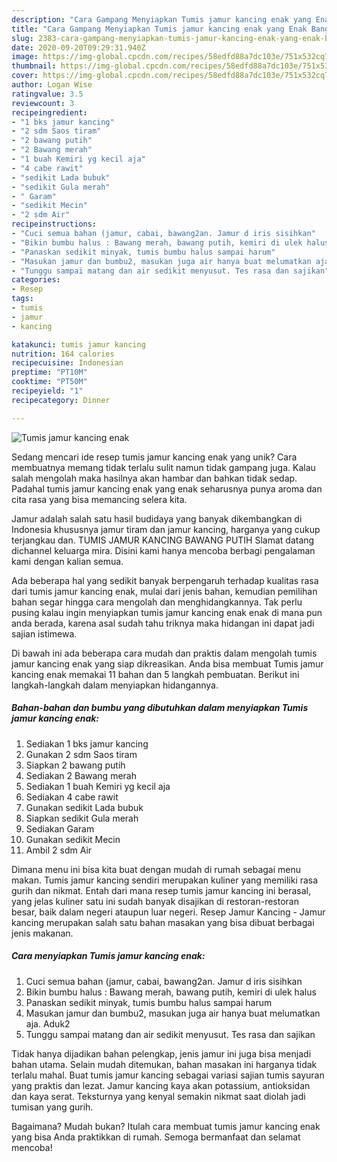 ```yaml
---
description: "Cara Gampang Menyiapkan Tumis jamur kancing enak yang Enak Banget"
title: "Cara Gampang Menyiapkan Tumis jamur kancing enak yang Enak Banget"
slug: 2383-cara-gampang-menyiapkan-tumis-jamur-kancing-enak-yang-enak-banget
date: 2020-09-20T09:29:31.940Z
image: https://img-global.cpcdn.com/recipes/58edfd88a7dc103e/751x532cq70/tumis-jamur-kancing-enak-foto-resep-utama.jpg
thumbnail: https://img-global.cpcdn.com/recipes/58edfd88a7dc103e/751x532cq70/tumis-jamur-kancing-enak-foto-resep-utama.jpg
cover: https://img-global.cpcdn.com/recipes/58edfd88a7dc103e/751x532cq70/tumis-jamur-kancing-enak-foto-resep-utama.jpg
author: Logan Wise
ratingvalue: 3.5
reviewcount: 3
recipeingredient:
- "1 bks jamur kancing"
- "2 sdm Saos tiram"
- "2 bawang putih"
- "2 Bawang merah"
- "1 buah Kemiri yg kecil aja"
- "4 cabe rawit"
- "sedikit Lada bubuk"
- "sedikit Gula merah"
- " Garam"
- "sedikit Mecin"
- "2 sdm Air"
recipeinstructions:
- "Cuci semua bahan (jamur, cabai, bawang2an. Jamur d iris sisihkan"
- "Bikin bumbu halus : Bawang merah, bawang putih, kemiri di ulek halus"
- "Panaskan sedikit minyak, tumis bumbu halus sampai harum"
- "Masukan jamur dan bumbu2, masukan juga air hanya buat melumatkan aja. Aduk2"
- "Tunggu sampai matang dan air sedikit menyusut. Tes rasa dan sajikan"
categories:
- Resep
tags:
- tumis
- jamur
- kancing

katakunci: tumis jamur kancing 
nutrition: 164 calories
recipecuisine: Indonesian
preptime: "PT10M"
cooktime: "PT50M"
recipeyield: "1"
recipecategory: Dinner

---
```



![Tumis jamur kancing enak](https://img-global.cpcdn.com/recipes/58edfd88a7dc103e/751x532cq70/tumis-jamur-kancing-enak-foto-resep-utama.jpg)

Sedang mencari ide resep tumis jamur kancing enak yang unik? Cara membuatnya memang tidak terlalu sulit namun tidak gampang juga. Kalau salah mengolah maka hasilnya akan hambar dan bahkan tidak sedap. Padahal tumis jamur kancing enak yang enak seharusnya punya aroma dan cita rasa yang bisa memancing selera kita.

Jamur adalah salah satu hasil budidaya yang banyak dikembangkan di Indonesia khususnya jamur tiram dan jamur kancing, harganya yang cukup terjangkau dan. TUMIS JAMUR KANCING BAWANG PUTIH Slamat datang dichannel keluarga mira. Disini kami hanya mencoba berbagi pengalaman kami dengan kalian semua.

Ada beberapa hal yang sedikit banyak berpengaruh terhadap kualitas rasa dari tumis jamur kancing enak, mulai dari jenis bahan, kemudian pemilihan bahan segar hingga cara mengolah dan menghidangkannya. Tak perlu pusing kalau ingin menyiapkan tumis jamur kancing enak enak di mana pun anda berada, karena asal sudah tahu triknya maka hidangan ini dapat jadi sajian istimewa.


Di bawah ini ada beberapa cara mudah dan praktis dalam mengolah tumis jamur kancing enak yang siap dikreasikan. Anda bisa membuat Tumis jamur kancing enak memakai 11 bahan dan 5 langkah pembuatan. Berikut ini langkah-langkah dalam menyiapkan hidangannya.

<!--inarticleads1-->

##### Bahan-bahan dan bumbu yang dibutuhkan dalam menyiapkan Tumis jamur kancing enak:

1. Sediakan 1 bks jamur kancing
1. Gunakan 2 sdm Saos tiram
1. Siapkan 2 bawang putih
1. Sediakan 2 Bawang merah
1. Sediakan 1 buah Kemiri yg kecil aja
1. Sediakan 4 cabe rawit
1. Gunakan sedikit Lada bubuk
1. Siapkan sedikit Gula merah
1. Sediakan  Garam
1. Gunakan sedikit Mecin
1. Ambil 2 sdm Air


Dimana menu ini bisa kita buat dengan mudah di rumah sebagai menu makan. Tumis jamur kancing sendiri merupakan kuliner yang memiliki rasa gurih dan nikmat. Entah dari mana resep tumis jamur kancing ini berasal, yang jelas kuliner satu ini sudah banyak disajikan di restoran-restoran besar, baik dalam negeri ataupun luar negeri. Resep Jamur Kancing - Jamur kancing merupakan salah satu bahan masakan yang bisa dibuat berbagai jenis makanan. 

<!--inarticleads2-->

##### Cara menyiapkan Tumis jamur kancing enak:

1. Cuci semua bahan (jamur, cabai, bawang2an. Jamur d iris sisihkan
1. Bikin bumbu halus : Bawang merah, bawang putih, kemiri di ulek halus
1. Panaskan sedikit minyak, tumis bumbu halus sampai harum
1. Masukan jamur dan bumbu2, masukan juga air hanya buat melumatkan aja. Aduk2
1. Tunggu sampai matang dan air sedikit menyusut. Tes rasa dan sajikan


Tidak hanya dijadikan bahan pelengkap, jenis jamur ini juga bisa menjadi bahan utama. Selain mudah ditemukan, bahan masakan ini harganya tidak terlalu mahal. Buat tumis jamur kancing sebagai variasi sajian tumis sayuran yang praktis dan lezat. Jamur kancing kaya akan potassium, antioksidan dan kaya serat. Teksturnya yang kenyal semakin nikmat saat diolah jadi tumisan yang gurih. 

Bagaimana? Mudah bukan? Itulah cara membuat tumis jamur kancing enak yang bisa Anda praktikkan di rumah. Semoga bermanfaat dan selamat mencoba!
